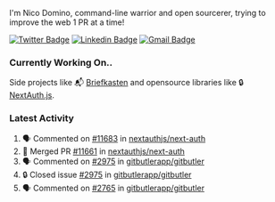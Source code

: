
I'm Nico Domino, command-line warrior and open sourcerer, trying to improve the web 1 PR at a time!

[![Twitter Badge](https://img.shields.io/badge/-@ndom91-1ca0f1?style=flat-square&labelColor=1ca0f1&logo=twitter&logoColor=white&link=https://twitter.com/ndom91)](https://twitter.com/ndom91) [![Linkedin Badge](https://img.shields.io/badge/-ndom91-blue?style=flat-square&logo=Linkedin&logoColor=white&link=https://www.linkedin.com/in/ndom91/)](https://www.linkedin.com/in/ndom91/) [![Gmail Badge](https://img.shields.io/badge/-yo@ndo.dev-c14438?style=flat-square&logo=mail.ru&logoColor=white&link=mailto:yo@ndo.dev)](mailto:yo@ndo.dev)

### Currently Working On..

Side projects like 📬 [Briefkasten](https://briefkastenhq.com) and opensource libraries like 🔒 [NextAuth.js](https://github.com/nextauthjs/next-auth).

<!--START_SECTION_PROFILE_VIEWS:readme-info-->
<!--END_SECTION_PROFILE_VIEWS:readme-info-->

<!--START_SECTION_DAILY_COMMIT:readme-info-->
<!--END_SECTION_DAILY_COMMIT:readme-info-->

<!--START_SECTION_WEEKLY_COMMIT:readme-info-->
<!--END_SECTION_WEEKLY_COMMIT:readme-info-->

### Latest Activity

<!--START_SECTION:activity-->
1. 🗣 Commented on [#11683](https://github.com/nextauthjs/next-auth/pull/11683#issuecomment-2344325138) in [nextauthjs/next-auth](https://github.com/nextauthjs/next-auth)
2. 🎉 Merged PR [#11661](https://github.com/nextauthjs/next-auth/pull/11661) in [nextauthjs/next-auth](https://github.com/nextauthjs/next-auth)
3. 🗣 Commented on [#2975](https://github.com/gitbutlerapp/gitbutler/issues/2975#issuecomment-2344312334) in [gitbutlerapp/gitbutler](https://github.com/gitbutlerapp/gitbutler)
4. 🔒 Closed issue [#2975](https://github.com/gitbutlerapp/gitbutler/issues/2975) in [gitbutlerapp/gitbutler](https://github.com/gitbutlerapp/gitbutler)
5. 🗣 Commented on [#2765](https://github.com/gitbutlerapp/gitbutler/issues/2765#issuecomment-2344311647) in [gitbutlerapp/gitbutler](https://github.com/gitbutlerapp/gitbutler)
<!--END_SECTION:activity-->
